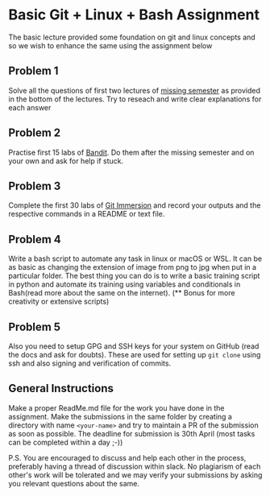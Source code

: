 # Basic Git + Linux + Bash Assignment

The basic lecture provided some foundation on git and linux concepts and so we wish to enhance the same using the assignment below

## Problem 1
Solve all the questions of first two lectures of [missing semester](https://missing.csail.mit.edu) as provided in the bottom of the lectures. Try to reseach and write clear explanations for each answer
## Problem 2
Practise first 15 labs of [Bandit](https://overthewire.org/wargames/bandit/). Do them after the missing semester and on your own and ask for help if stuck.
## Problem 3
Complete the first 30 labs of [Git Immersion](http://gitimmersion.com) and record your outputs and the respective commands in a README or text file.
## Problem 4
Write a bash script to automate any task in linux or macOS or WSL. It can be as basic as changing the extension of image from png to jpg when put in a particular folder.
The best thing you can do is to write a basic training script in python and automate its training using variables and conditionals in Bash(read more about the same on the internet).
(** Bonus for more creativity or extensive scripts)
## Problem 5
Also you need to setup GPG and SSH keys for your system on GitHub (read the docs and ask for doubts). These are used for setting up `git clone` using ssh and also signing and verification of commits.

## General Instructions
Make a proper ReadMe.md file for the work you have done in the assignment.
Make the submissions in the same folder by creating a directory with name `<your-name>` and try to maintain a PR of the submission as soon as possible. 
The deadline for submission is 30th April (most tasks can be completed within a day ;-))

P.S. You are encouraged to discuss and help each other in the process, preferably having a thread of discussion within slack. No plagiarism of each other's work will be tolerated and we may verify your submissions by asking you relevant questions about the same.
